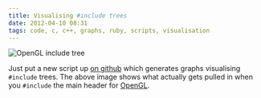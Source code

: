 ```yaml
---
title: Visualising #include trees
date: 2012-04-10 08:31
tags: code, c, c++, graphs, ruby, scripts, visualisation
---
```


![OpenGL include tree](http://files.dpwright.com/opengl-includes.png)

Just put a new script up [on github][1] which generates graphs visualising
<code>#include</code> trees.  The above image shows what actually gets pulled in
when you <code>#include</code> the main header for [OpenGL][2].

[1]: https://github.com/vitei/generate-include-graph.rb
[2]: http://www.opengl.org/
